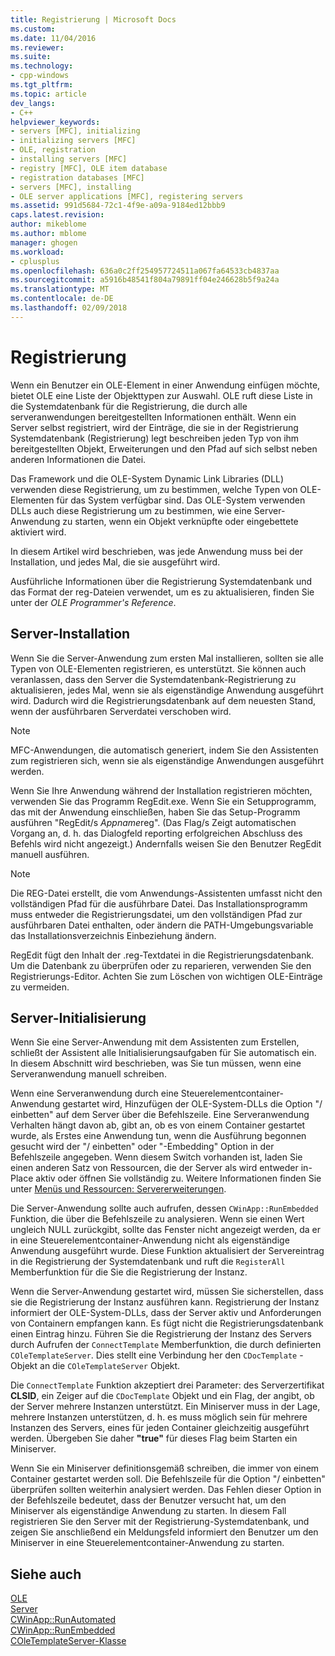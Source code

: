 ```yaml
---
title: Registrierung | Microsoft Docs
ms.custom: 
ms.date: 11/04/2016
ms.reviewer: 
ms.suite: 
ms.technology:
- cpp-windows
ms.tgt_pltfrm: 
ms.topic: article
dev_langs:
- C++
helpviewer_keywords:
- servers [MFC], initializing
- initializing servers [MFC]
- OLE, registration
- installing servers [MFC]
- registry [MFC], OLE item database
- registration databases [MFC]
- servers [MFC], installing
- OLE server applications [MFC], registering servers
ms.assetid: 991d5684-72c1-4f9e-a09a-9184ed12bbb9
caps.latest.revision: 
author: mikeblome
ms.author: mblome
manager: ghogen
ms.workload:
- cplusplus
ms.openlocfilehash: 636a0c2ff254957724511a067fa64533cb4837aa
ms.sourcegitcommit: a5916b48541f804a79891ff04e246628b5f9a24a
ms.translationtype: MT
ms.contentlocale: de-DE
ms.lasthandoff: 02/09/2018
---
```

# <a name="registration"></a>Registrierung
Wenn ein Benutzer ein OLE-Element in einer Anwendung einfügen möchte, bietet OLE eine Liste der Objekttypen zur Auswahl. OLE ruft diese Liste in die Systemdatenbank für die Registrierung, die durch alle serveranwendungen bereitgestellten Informationen enthält. Wenn ein Server selbst registriert, wird der Einträge, die sie in der Registrierung Systemdatenbank (Registrierung) legt beschreiben jeden Typ von ihm bereitgestellten Objekt, Erweiterungen und den Pfad auf sich selbst neben anderen Informationen die Datei.  
  
 Das Framework und die OLE-System Dynamic Link Libraries (DLL) verwenden diese Registrierung, um zu bestimmen, welche Typen von OLE-Elementen für das System verfügbar sind. Das OLE-System verwenden DLLs auch diese Registrierung um zu bestimmen, wie eine Server-Anwendung zu starten, wenn ein Objekt verknüpfte oder eingebettete aktiviert wird.  
  
 In diesem Artikel wird beschrieben, was jede Anwendung muss bei der Installation, und jedes Mal, die sie ausgeführt wird.  
  
 Ausführliche Informationen über die Registrierung Systemdatenbank und das Format der reg-Dateien verwendet, um es zu aktualisieren, finden Sie unter der *OLE Programmer's Reference*.  
  
##  <a name="_core_server_installation"></a>Server-Installation  
 Wenn Sie die Server-Anwendung zum ersten Mal installieren, sollten sie alle Typen von OLE-Elementen registrieren, es unterstützt. Sie können auch veranlassen, dass den Server die Systemdatenbank-Registrierung zu aktualisieren, jedes Mal, wenn sie als eigenständige Anwendung ausgeführt wird. Dadurch wird die Registrierungsdatenbank auf dem neuesten Stand, wenn der ausführbaren Serverdatei verschoben wird.  
  
> [!NOTE]
>  MFC-Anwendungen, die automatisch generiert, indem Sie den Assistenten zum registrieren sich, wenn sie als eigenständige Anwendungen ausgeführt werden.  
  
 Wenn Sie Ihre Anwendung während der Installation registrieren möchten, verwenden Sie das Programm RegEdit.exe. Wenn Sie ein Setupprogramm, das mit der Anwendung einschließen, haben Sie das Setup-Programm ausführen "RegEdit/s *Appname*reg". (Das Flag/s Zeigt automatischen Vorgang an, d. h. das Dialogfeld reporting erfolgreichen Abschluss des Befehls wird nicht angezeigt.) Andernfalls weisen Sie den Benutzer RegEdit manuell ausführen.  
  
> [!NOTE]
>  Die REG-Datei erstellt, die vom Anwendungs-Assistenten umfasst nicht den vollständigen Pfad für die ausführbare Datei. Das Installationsprogramm muss entweder die Registrierungsdatei, um den vollständigen Pfad zur ausführbaren Datei enthalten, oder ändern die PATH-Umgebungsvariable das Installationsverzeichnis Einbeziehung ändern.  
  
 RegEdit fügt den Inhalt der .reg-Textdatei in die Registrierungsdatenbank. Um die Datenbank zu überprüfen oder zu reparieren, verwenden Sie den Registrierungs-Editor. Achten Sie zum Löschen von wichtigen OLE-Einträge zu vermeiden.  
  
##  <a name="_core_server_initialization"></a>Server-Initialisierung  
 Wenn Sie eine Server-Anwendung mit dem Assistenten zum Erstellen, schließt der Assistent alle Initialisierungsaufgaben für Sie automatisch ein. In diesem Abschnitt wird beschrieben, was Sie tun müssen, wenn eine Serveranwendung manuell schreiben.  
  
 Wenn eine Serveranwendung durch eine Steuerelementcontainer-Anwendung gestartet wird, Hinzufügen der OLE-System-DLLs die Option "/ einbetten" auf dem Server über die Befehlszeile. Eine Serveranwendung Verhalten hängt davon ab, gibt an, ob es von einem Container gestartet wurde, als Erstes eine Anwendung tun, wenn die Ausführung begonnen gesucht wird der "/ einbetten" oder "-Embedding" Option in der Befehlszeile angegeben. Wenn diesem Switch vorhanden ist, laden Sie einen anderen Satz von Ressourcen, die der Server als wird entweder in-Place aktiv oder öffnen Sie vollständig zu. Weitere Informationen finden Sie unter [Menüs und Ressourcen: Servererweiterungen](../mfc/menus-and-resources-server-additions.md).  
  
 Die Server-Anwendung sollte auch aufrufen, dessen `CWinApp::RunEmbedded` Funktion, die über die Befehlszeile zu analysieren. Wenn sie einen Wert ungleich NULL zurückgibt, sollte das Fenster nicht angezeigt werden, da er in eine Steuerelementcontainer-Anwendung nicht als eigenständige Anwendung ausgeführt wurde. Diese Funktion aktualisiert der Servereintrag in die Registrierung der Systemdatenbank und ruft die `RegisterAll` Memberfunktion für die Sie die Registrierung der Instanz.  
  
 Wenn die Server-Anwendung gestartet wird, müssen Sie sicherstellen, dass sie die Registrierung der Instanz ausführen kann. Registrierung der Instanz informiert der OLE-System-DLLs, dass der Server aktiv und Anforderungen von Containern empfangen kann. Es fügt nicht die Registrierungsdatenbank einen Eintrag hinzu. Führen Sie die Registrierung der Instanz des Servers durch Aufrufen der `ConnectTemplate` Memberfunktion, die durch definierten `COleTemplateServer`. Dies stellt eine Verbindung her den `CDocTemplate` -Objekt an die `COleTemplateServer` Objekt.  
  
 Die `ConnectTemplate` Funktion akzeptiert drei Parameter: des Serverzertifikat **CLSID**, ein Zeiger auf die `CDocTemplate` Objekt und ein Flag, der angibt, ob der Server mehrere Instanzen unterstützt. Ein Miniserver muss in der Lage, mehrere Instanzen unterstützen, d. h. es muss möglich sein für mehrere Instanzen des Servers, eines für jeden Container gleichzeitig ausgeführt werden. Übergeben Sie daher **"true"** für dieses Flag beim Starten ein Miniserver.  
  
 Wenn Sie ein Miniserver definitionsgemäß schreiben, die immer von einem Container gestartet werden soll. Die Befehlszeile für die Option "/ einbetten" überprüfen sollten weiterhin analysiert werden. Das Fehlen dieser Option in der Befehlszeile bedeutet, dass der Benutzer versucht hat, um den Miniserver als eigenständige Anwendung zu starten. In diesem Fall registrieren Sie den Server mit der Registrierung-Systemdatenbank, und zeigen Sie anschließend ein Meldungsfeld informiert den Benutzer um den Miniserver in eine Steuerelementcontainer-Anwendung zu starten.  
  
## <a name="see-also"></a>Siehe auch  
 [OLE](../mfc/ole-in-mfc.md)   
 [Server](../mfc/servers.md)   
 [CWinApp::RunAutomated](../mfc/reference/cwinapp-class.md#runautomated)   
 [CWinApp::RunEmbedded](../mfc/reference/cwinapp-class.md#runembedded)   
 [COleTemplateServer-Klasse](../mfc/reference/coletemplateserver-class.md)
